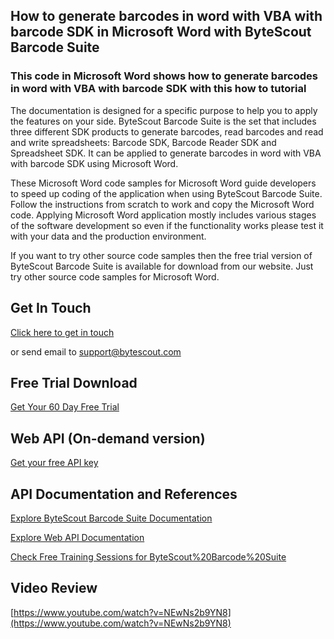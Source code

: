 ## How to generate barcodes in word with VBA with barcode SDK in Microsoft Word with ByteScout Barcode Suite

### This code in Microsoft Word shows how to generate barcodes in word with VBA with barcode SDK with this how to tutorial

The documentation is designed for a specific purpose to help you to apply the features on your side. ByteScout Barcode Suite is the set that includes three different SDK products to generate barcodes, read barcodes and read and write spreadsheets: Barcode SDK, Barcode Reader SDK and Spreadsheet SDK. It can be applied to generate barcodes in word with VBA with barcode SDK using Microsoft Word.

 These Microsoft Word code samples for Microsoft Word guide developers to speed up coding of the application when using ByteScout Barcode Suite. Follow the instructions from scratch to work and copy the Microsoft Word code. Applying Microsoft Word application mostly includes various stages of the software development so even if the functionality works please test it with your data and the production environment.

If you want to try other source code samples then the free trial version of ByteScout Barcode Suite is available for download from our website. Just try other source code samples for Microsoft Word.

## Get In Touch

[Click here to get in touch](https://bytescout.zendesk.com/hc/en-us/requests/new?subject=ByteScout%20Barcode%20Suite%20Question)

or send email to [support@bytescout.com](mailto:support@bytescout.com?subject=ByteScout%20Barcode%20Suite%20Question) 

## Free Trial Download

[Get Your 60 Day Free Trial](https://bytescout.com/download/web-installer?utm_source=github-readme)

## Web API (On-demand version)

[Get your free API key](https://pdf.co/documentation/api?utm_source=github-readme)

## API Documentation and References

[Explore ByteScout Barcode Suite Documentation](https://bytescout.com/documentation/index.html?utm_source=github-readme)

[Explore Web API Documentation](https://pdf.co/documentation/api?utm_source=github-readme)

[Check Free Training Sessions for ByteScout%20Barcode%20Suite](https://academy.bytescout.com/)

## Video Review

[https://www.youtube.com/watch?v=NEwNs2b9YN8](https://www.youtube.com/watch?v=NEwNs2b9YN8)